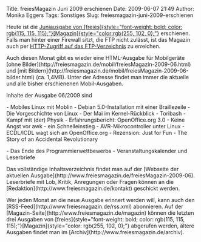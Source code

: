 Title: freiesMagazin Juni 2009 erschienen
Date: 2009-06-07 21:49
Author: Monika Eggers
Tags: Sonstiges
Slug: freiesmagazin-juni-2009-erschienen

Heute ist die [Juniausgabe von
[freies]{style="font-weight: bold; color: rgb(115, 115, 115);"}[Magazin]{style="color:rgb(255, 102, 0);"}](ftp://ftp.freiesmagazin.de/2009/freiesMagazin-2009-06.pdf)
erschienen. Falls man hinter einer Firewall sitzt, die FTP nicht
zulässt, ist das Magazin auch per [HTTP-Zugriff auf das
FTP-Verzeichnis](http://www.freiesmagazin.de/ftp/2009/freiesMagazin-2009-06.pdf)
zu erreichen.

</p>
Auch diesen Monat gibt es wieder eine HTML-Ausgabe für Mobilgeräte [ohne
Bilder](http://freiesmagazin.de/mobil/freiesMagazin-2009-06.html) und
[mit
Bildern](http://freiesmagazin.de/mobil/freiesMagazin-2009-06-bilder.html)
(ca. 1,4MB). Unter der Adresse <http://freiesmagazin.de/mobil/> findet
man immer die aktuelle und alle bisher erschienenen Mobil-Ausgaben.

</p>
<!--break--><!--break-->

Inhalte der Ausgabe 06/2009 sind

</p>
-   Mobiles Linux mit Moblin
-   Debian 5.0-Installation mit einer Braillezeile
-   Die Vorgeschichte von Linux
-   Der Mai im Kernel-Rückblick
-   Toribash - Kampf mit (der) Physik
-   Erfahrungsbericht: OpenOffice.org 3.0
-   Keine Angst vor awk - ein Schnelleinstieg
-   AVR-Mikrocontroller unter Linux
-   ECDL/ICDL wagt sich an OpenOffice.org
-   Rezension: Just for Fun - The Story of an Accidental Revolutionary
    </p>
    <p>
-   Das Ende des Programmierwettbewerbs
-   Veranstaltungskalender und Leserbriefe

</p>
Das vollständige Inhaltsverzeichnis findet man auf der [Webseite der
aktuellen Ausgabe](http://www.freiesmagazin.de/freiesMagazin-2009-06).
Leserbriefe mit Lob, Kritik, Anregungen oder Fragen können an die
[Redaktion](http://www.freiesmagazin.de/kontakt) geschickt werden.

</p>
Wer jeden Monat an die neue Ausgabe erinnert werden will, kann auch den
[RSS-Feed](http://www.freiesmagazin.de/rss.xml) abonnieren. Auf der
[Magazin-Seite](http://www.freiesmagazin.de/magazin) können die letzten
drei Ausgaben von
[freies]{style="font-weight: bold; color: rgb(115, 115, 115);"}[Magazin]{style="color: rgb(255, 102, 0);"}
abgerufen werden, ältere Ausgaben findet man im
[Archiv](http://www.freiesmagazin.de/archiv).

</p>

